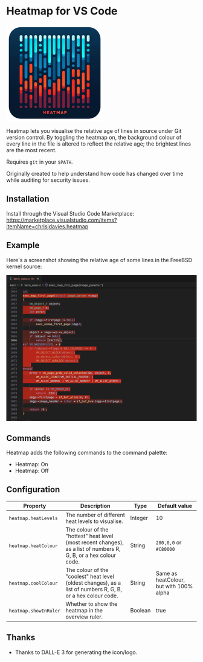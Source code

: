 # Heatmap for VS Code

![Heatmap](images/icon.png)

Heatmap lets you visualise the relative age of lines in source under Git version
control.  By toggling the heatmap on, the background colour of every line in the
file is altered to reflect the relative age; the brightest lines are the most
recent.

Requires `git` in your `$PATH`.

Originally created to help understand how code has changed over time while
auditing for security issues.

## Installation

Install through the Visual Studio Code Marketplace:
https://marketplace.visualstudio.com/items?itemName=chrisjdavies.heatmap

## Example

Here's a screenshot showing the relative age of some lines in the FreeBSD kernel
source:

![Screenshot](images/screenshot.png)

## Commands

Heatmap adds the following commands to the command palette:

- Heatmap: On
- Heatmap: Off

## Configuration

|Property|Description|Type|Default value|
|---|---|---|---|
|`heatmap.heatLevels`|The number of different heat levels to visualise.|Integer|10|
|`heatmap.heatColour`|The colour of the "hottest" heat level (most recent changes), as a list of numbers R, G, B, or a hex colour code.|String|`200,0,0` or `#C80000`|
|`heatmap.coolColour`|The colour of the "coolest" heat level (oldest changes), as a list of numbers R, G, B, or a hex colour code.|String|Same as heatColour, but with 100% alpha|
|`heatmap.showInRuler`|Whether to show the heatmap in the overview ruler.|Boolean|true|

## Thanks

- Thanks to DALL-E 3 for generating the icon/logo.
